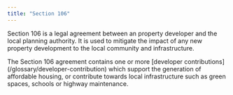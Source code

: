 ```yaml
---
title: "Section 106"
---
```


Section 106 is a legal agreement between an property developer and the local planning authority. It is used to mitigate the impact of any new property development to the local community and infrastructure.

The Section 106 agreement contains one or more [developer contributions] (/glossary/developer-contribution) which support the generation of affordable housing, or contribute towards local infrastructure such as green spaces, schools or highway maintenance.

